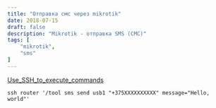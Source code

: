 ```yaml
---
title: "Отправка смс через mikrotik"
date: 2018-07-15
draft: false
description: "Mikrotik - отправка SMS (СМС)"
tags: [
	"mikrotik",
	"sms"
]
---
```


[Use_SSH_to_execute_commands](http://wiki.mikrotik.com/wiki/Use_SSH_to_execute_commands_(DSA_key_login))

``` shell
ssh router '/tool sms send usb1 "+375XXXXXXXXXX" message="Hello, world"'
```
